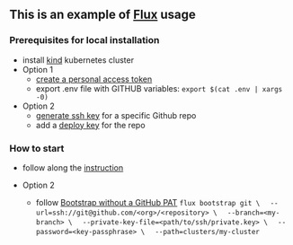 ## This is an example of [Flux](https://fluxcd.io/) usage

### Prerequisites for local installation
- install [kind](https://kind.sigs.k8s.io/docs/user/quick-start/#installation) kubernetes cluster
- Option 1
    - [create a personal access token](https://help.github.com/en/github/authenticating-to-github/creating-a-personal-access-token-for-the-command-line)
    - export .env file with GITHUB variables: `export $(cat .env | xargs -0)`
- Option 2
    - [generate ssh key](https://docs.github.com/en/authentication/connecting-to-github-with-ssh/generating-a-new-ssh-key-and-adding-it-to-the-ssh-agent#generating-a-new-ssh-key) for a specific Github repo 
    - add a [deploy key](https://docs.github.com/en/rest/deploy-keys/deploy-keys?apiVersion=2022-11-28) for the repo

### How to start
- follow along the [instruction](https://fluxcd.io/flux/get-started/)

- Option 2
    - follow [Bootstrap without a GitHub PAT](https://fluxcd.io/flux/installation/bootstrap/github/)
`flux bootstrap git \`
`  --url=ssh://git@github.com/<org>/<repository> \`
`  --branch=<my-branch> \`
`  --private-key-file=<path/to/ssh/private.key> \`
`  --password=<key-passphrase> \`
`  --path=clusters/my-cluster`
